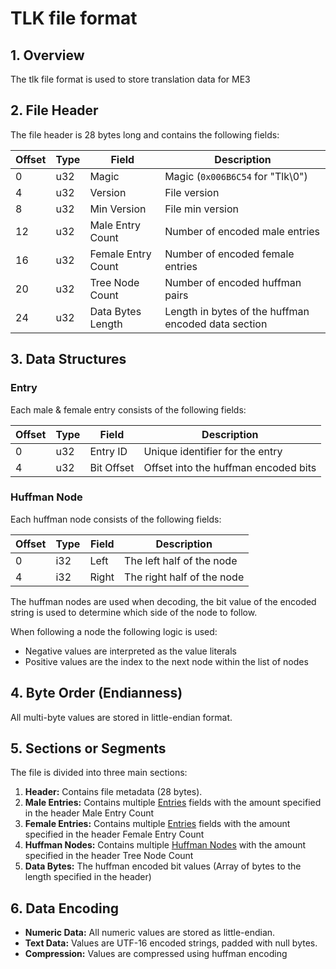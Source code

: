 # TLK file format

## 1. Overview

The tlk file format is used to store translation data for ME3

## 2. File Header

The file header is 28 bytes long and contains the following fields:

| Offset | Type | Field              | Description                                         |
| ------ | ---- | ------------------ | --------------------------------------------------- |
| 0      | u32  | Magic              | Magic (`0x006B6C54` for "Tlk\0")                    |
| 4      | u32  | Version            | File version                                        |
| 8      | u32  | Min Version        | File min version                                    |
| 12     | u32  | Male Entry Count   | Number of encoded male entries                      |
| 16     | u32  | Female Entry Count | Number of encoded female entries                    |
| 20     | u32  | Tree Node Count    | Number of encoded huffman pairs                     |
| 24     | u32  | Data Bytes Length  | Length in bytes of the huffman encoded data section |


## 3. Data Structures

### Entry

Each male & female entry consists of the following fields:

| Offset | Type | Field      | Description                          |
| ------ | ---- | ---------- | ------------------------------------ |
| 0      | u32  | Entry ID   | Unique identifier for the entry      |
| 4      | u32  | Bit Offset | Offset into the huffman encoded bits |

### Huffman Node

Each huffman node consists of the following fields:

| Offset | Type | Field | Description                |
| ------ | ---- | ----- | -------------------------- |
| 0      | i32  | Left  | The left half of the node  |
| 4      | i32  | Right | The right half of the node |

The huffman nodes are used when decoding, the bit value of the encoded string is used
to determine which side of the node to follow.

When following a node the following logic is used:

- Negative values are interpreted as the value literals
- Positive values are the index to the next node within the list of nodes 

## 4. Byte Order (Endianness)
All multi-byte values are stored in little-endian format.

## 5. Sections or Segments
The file is divided into three main sections:

1. **Header:** Contains file metadata (28 bytes).
2. **Male Entries:** Contains multiple [Entries](#entry) fields with the amount specified in the header Male Entry Count 
2. **Female Entries:** Contains multiple [Entries](#entry) fields with the amount specified in the header Female Entry Count
3. **Huffman Nodes:** Contains multiple [Huffman Nodes](#huffman-node) with the amount specified in the header Tree Node Count
4. **Data Bytes:** The huffman encoded bit values (Array of bytes to the length specified in the header)

## 6. Data Encoding
- **Numeric Data:** All numeric values are stored as little-endian.
- **Text Data:** Values are UTF-16 encoded strings, padded with null bytes.
- **Compression:** Values are compressed using huffman encoding
